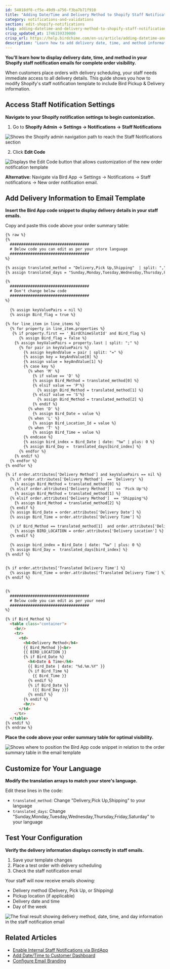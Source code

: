 ```yaml
---
id: 54018df8-cf5e-49d9-a756-f3ba7b71f910
title: "Adding Date/Time and Delivery Method to Shopify Staff Notification Emails"
category: notifications-and-validations
section: edit-shopify-notifications
slug: adding-datetime-and-delivery-method-to-shopify-staff-notification-emails
crisp_updated_at: 1746159339000
crisp_url: https://help.birdchime.com/en-us/article/adding-datetime-and-delivery-method-to-shopify-staff-notification-emails-ozlh06/
description: "Learn how to add delivery date, time, and method information to your Shopify staff notification emails for better order management."
---
```


**You'll learn how to display delivery date, time, and method in your Shopify staff notification emails for complete order visibility.**

When customers place orders with delivery scheduling, your staff needs immediate access to all delivery details. This guide shows you how to modify Shopify's staff notification template to include Bird Pickup & Delivery information.

## Access Staff Notification Settings

**Navigate to your Shopify notification settings to begin customization.**

1. Go to **Shopify Admin → Settings → Notifications → Staff Notifications**

![Shows the Shopify admin navigation path to reach the Staff Notifications section](https://storage.crisp.chat/users/helpdesk/website/ca826b447482b000/image_wmbkha.png)

2. Click **Edit Code**

![Displays the Edit Code button that allows customization of the new order notification template](https://storage.crisp.chat/users/helpdesk/website/ca826b447482b000/image_qjg7cr.png)

**Alternative:** Navigate via Bird App → Settings → Notifications → Staff notifications → New order notification email.

## Add Delivery Information to Email Template

**Insert the Bird App code snippet to display delivery details in your staff emails.**

Copy and paste this code above your order summary table:

```html
{% raw %}
{% 
  ###################################
  # Below code you can edit as per your store language
  ###################################
%}

{% assign translated_method = "Delivery,Pick Up,Shipping"  | split: "," %}
{% assign translated_days = "Sunday,Monday,Tuesday,Wednesday,Thursday,Friday,Saturday"  | split: "," %}

{% 
  ###################################
  # Don't change below code
  ###################################
%}
  
  {% assign keyValuePairs = nil %}
  {% assign Bird_flag = true %}
        
{% for line_item in line_items %}
  {% for property in line_item.properties %}
   {% if property.first == '_BirdChimeSlotId' and Bird_flag %}
      {% assign Bird_flag = false %}  
    {% assign keyValuePairs = property.last | split: ";" %}
      {% for pair in keyValuePairs %}
        {% assign keyAndValue = pair | split: "=" %}
        {% assign key = keyAndValue[0] %}
        {% assign value = keyAndValue[1] %}
        {% case key %}
          {% when 'M' %}
            {% if value == 'D' %}
            {% assign Bird_Method = translated_method[0] %}
            {% elsif value == 'P'%}
              {% assign Bird_Method = translated_method[1] %}
            {% elsif value == 'S'%}
              {% assign Bird_Method = translated_method[2] %}
            {% endif %}
          {% when 'D' %}
            {% assign Bird_Date = value %}
          {% when 'L' %}
            {% assign Bird_Location_Id = value %}
          {% when 'T' %}
            {% assign Bird_Time = value %}
        {% endcase %}
        {% assign bird_index = Bird_Date | date: "%w" | plus: 0 %}
        {% assign Bird_Day =  translated_days[bird_index] %}
      {% endfor %}
    {% endif %}
  {% endfor %}
{% endfor %}

{% if order.attributes['Delivery Method'] and keyValuePairs == nil %}
  {% if order.attributes['Delivery Method']  == 'Delivery' %}
    {% assign Bird_Method = translated_method[0] %}
  {% elsif order.attributes['Delivery Method']   == 'Pick Up'%}
    {% assign Bird_Method = translated_method[1] %}
  {% elsif order.attributes['Delivery Method']  == 'Shipping'%}
    {% assign Bird_Method = translated_method[2] %}
  {% endif %}
  {% assign Bird_Date = order.attributes['Delivery Date'] %}
  {% assign Bird_Time = order.attributes['Delivery Time'] %} 

  {% if Bird_Method == translated_method[1]  and order.attributes['Delivery Location'] %}
    {% assign BIRD_LOCATION = order.attributes['Delivery Location'] %}
  {% endif %}

  {% assign bird_index = Bird_Date | date: "%w" | plus: 0 %}
  {% assign Bird_Day =  translated_days[bird_index] %}
{% endif %}
        

{% if order.attributes['Translated Delivery Time'] %}
  {% assign Bird_Time = order.attributes['Translated Delivery Time'] %} 
{% endif %}


{% 
  ###################################
  # Below code you can edit as per your need
  ###################################
%}

{% if Bird_Method %}
  <table class="container">
    <br/>
    <tr>
      <td>
        <h4>Delivery Method</h4>
        {{ Bird_Method }}<br>
        {{ BIRD_LOCATION }}
        {% if Bird_Date %}
          <h4>Date & Time</h4>
          {{ Bird_Date | date: "%d.%m.%Y" }}
          {% if Bird_Time %}
            {{ Bird_Time }}
          {% endif %}
          {% if Bird_Date %}
            ({{ Bird_Day }})
          {% endif %}
        {% endif %}
        <br/>
      </td>
    </tr>
  </table>
{% endif %}
{% endraw %}
```

**Place the code above your order summary table for optimal visibility.**

![Shows where to position the Bird App code snippet in relation to the order summary table in the email template](https://storage.crisp.chat/users/helpdesk/website/ca826b447482b000/image_i4s4v9.png)

## Customize for Your Language

**Modify the translation arrays to match your store's language.**

Edit these lines in the code:

- `translated_method`: Change "Delivery,Pick Up,Shipping" to your language
- `translated_days`: Change "Sunday,Monday,Tuesday,Wednesday,Thursday,Friday,Saturday" to your language

## Test Your Configuration

**Verify the delivery information displays correctly in staff emails.**

1. Save your template changes
2. Place a test order with delivery scheduling
3. Check the staff notification email

Your staff will now receive emails showing:
- Delivery method (Delivery, Pick Up, or Shipping)
- Pickup location (if applicable)
- Delivery date and time
- Day of the week

![The final result showing delivery method, date, time, and day information in the staff notification email](https://storage.crisp.chat/users/helpdesk/website/ca826b447482b000/image_12nnw3u.png)

## Related Articles

- [Enable Internal Staff Notifications via BirdApp](https://help.birdchime.com/en-us/article/enable-internal-staff-notifications-via-birdapp-1kp1gtc/)
- [Add Date/Time to Customer Dashboard](https://help.birdchime.com/en-us/article/add-delivery-datetime-in-customer-dashboard-d7g9gd/)
- [Configure Email Branding](https://help.birdchime.com/en-us/article/set-up-email-branding-for-professional-customer-emails-10v7eid/)

